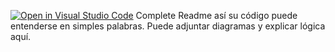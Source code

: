 [![Open in Visual Studio Code](https://classroom.github.com/assets/open-in-vscode-2e0aaae1b6195c2367325f4f02e2d04e9abb55f0b24a779b69b11b9e10269abc.svg)](https://classroom.github.com/online_ide?assignment_repo_id=18727864&assignment_repo_type=AssignmentRepo)
Complete Readme así su código puede entenderse en simples palabras. Puede adjuntar diagramas y explicar lógica aquí. 
